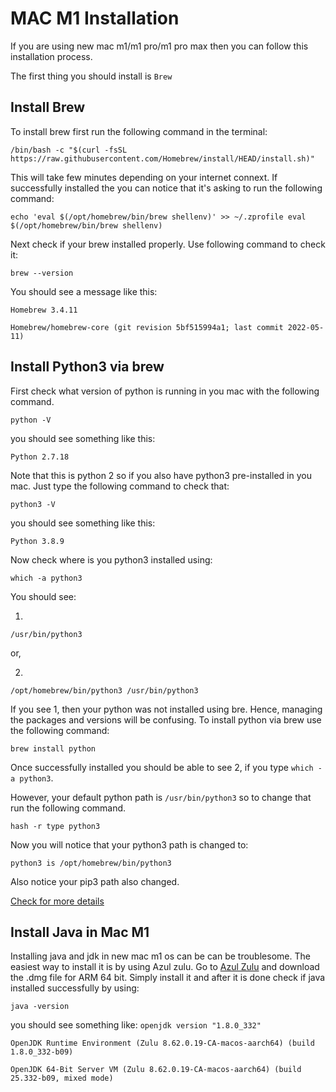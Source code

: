 # MAC M1 Installation

If you are using new mac m1/m1 pro/m1 pro max then you can follow this installation process.

The first thing you should install is `Brew`

## Install Brew

To install brew first run the following command in the terminal:

`/bin/bash -c "$(curl -fsSL https://raw.githubusercontent.com/Homebrew/install/HEAD/install.sh)"`

This will take few minutes depending on your internet connext. If successfully installed the you can notice that it's asking to run the following command:

`echo 'eval $(/opt/homebrew/bin/brew shellenv)' >> ~/.zprofile
eval $(/opt/homebrew/bin/brew shellenv)`

Next check if your brew installed properly. Use following command to check it:

`brew --version`

You should see a message like this:

`Homebrew 3.4.11`

`Homebrew/homebrew-core (git revision 5bf515994a1; last commit 2022-05-11)`

## Install Python3 via brew

First check what version of python is running in you mac with the following command.

`python -V`

you should see something like this:

`Python 2.7.18`

Note that this is python 2 so if you also have python3 pre-installed in you mac. Just type the following command to check that:

`python3 -V`

you should see something like this:

`Python 3.8.9`

Now check where is you python3 installed using:

`which -a python3`

You should see:

1)

`/usr/bin/python3`

or,

2)
`/opt/homebrew/bin/python3
/usr/bin/python3`

If you see 1, then your python was not installed using bre. Hence, managing the packages and versions will be confusing. To install python via brew use the following command:

`brew install python`

Once successfully installed you should be able to see 2, if you type `which -a python3`.

However, your default python path is `/usr/bin/python3` so to change that run the following command.

`hash -r
type python3`

Now you will notice that your python3 path is changed to:

`python3 is /opt/homebrew/bin/python3`

Also notice your pip3 path also changed.

[Check for more details](!https://github.com/Homebrew/discussions/discussions/476)

## Install Java in Mac M1

Installing java and jdk in new mac m1 os can be can be troublesome. The easiest way to install it is by using Azul zulu. Go to [Azul Zulu](!https://www.azul.com/downloads/?version=java-8-lts&os=macos&package=jdk#download-openjdk) and download the .dmg file for ARM 64 bit. Simply install it and after it is done check if java installed successfully by using:

`java -version`

you should see something like:
`openjdk version "1.8.0_332"`

`OpenJDK Runtime Environment (Zulu 8.62.0.19-CA-macos-aarch64) (build 1.8.0_332-b09)`

`OpenJDK 64-Bit Server VM (Zulu 8.62.0.19-CA-macos-aarch64) (build 25.332-b09, mixed mode)`
